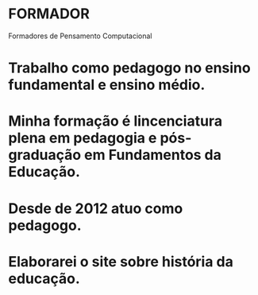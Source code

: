 # FORMADOR
Formadores de Pensamento Computacional
# Trabalho como pedagogo no ensino fundamental e ensino médio.
# Minha formação é lincenciatura plena em pedagogia e pós-graduação em Fundamentos da Educação. 
# Desde de 2012 atuo como pedagogo.
# Elaborarei o site sobre história da educação.
